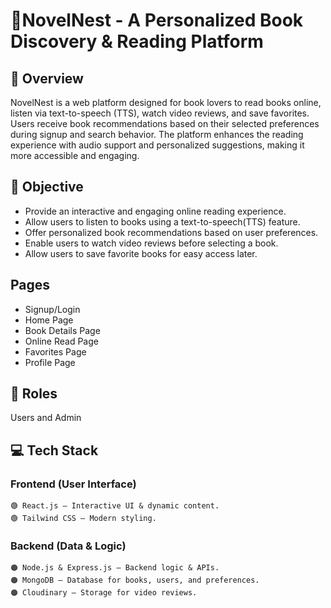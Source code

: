 # 📖NovelNest - A Personalized Book Discovery & Reading Platform

## 🔹 Overview
NovelNest is a web platform designed for book lovers to read books online, listen via text-to-speech (TTS), watch video reviews, and save favorites. Users receive book recommendations based on their selected preferences during signup and search behavior. The platform enhances the reading experience with audio support and personalized suggestions, making it more accessible and engaging.

## 🔹 Objective

- Provide an interactive and engaging online reading experience.
- Allow users to listen to books using a text-to-speech(TTS) feature.
- Offer personalized book recommendations based on user preferences.
- Enable users to watch video reviews before selecting a book.
- Allow users to save favorite books for easy access later.

## Pages
- Signup/Login 
- Home Page
- Book Details Page
- Online Read Page
- Favorites Page
- Profile Page
    
## 🔹 Roles
  Users and Admin


## 💻 Tech Stack
### Frontend (User Interface)
    🟢 React.js – Interactive UI & dynamic content.
    🟢 Tailwind CSS – Modern styling.

### Backend (Data & Logic)
    🟠 Node.js & Express.js – Backend logic & APIs.
    🟠 MongoDB – Database for books, users, and preferences.
    🟠 Cloudinary – Storage for video reviews.    

